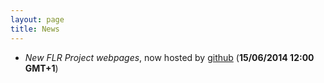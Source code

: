 ```yaml
---
layout: page
title: News
---
```


- *New FLR Project webpages*, now hosted by [github](http://github.com) (**15/06/2014 12:00 GMT+1**)
